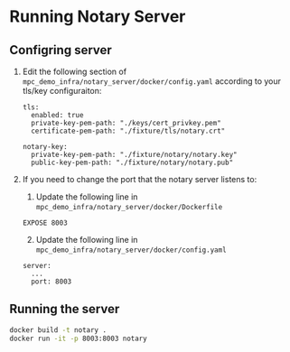 # Running Notary Server

## Configring server
1. Edit the following section of `mpc_demo_infra/notary_server/docker/config.yaml` according to your tls/key configuraiton:
   ```
   tls:
     enabled: true
     private-key-pem-path: "./keys/cert_privkey.pem"
     certificate-pem-path: "./fixture/tls/notary.crt"

   notary-key:
     private-key-pem-path: "./fixture/notary/notary.key"
     public-key-pem-path: "./fixture/notary/notary.pub"
   ```

2. If you need to change the port that the notary server listens to:
   1. Update the following line in `mpc_demo_infra/notary_server/docker/Dockerfile`
   ```
   EXPOSE 8003
   ```
   2. Update the following line in `mpc_demo_infra/notary_server/docker/config.yaml`
   ```
   server:
     ...
     port: 8003
   ```

## Running the server
```bash
docker build -t notary .
docker run -it -p 8003:8003 notary
```

